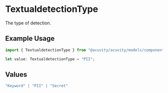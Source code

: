 # TextualdetectionType

The type of detection.

## Example Usage

```typescript
import { TextualdetectionType } from "@acuvity/acuvity/models/components";

let value: TextualdetectionType = "PII";
```

## Values

```typescript
"Keyword" | "PII" | "Secret"
```